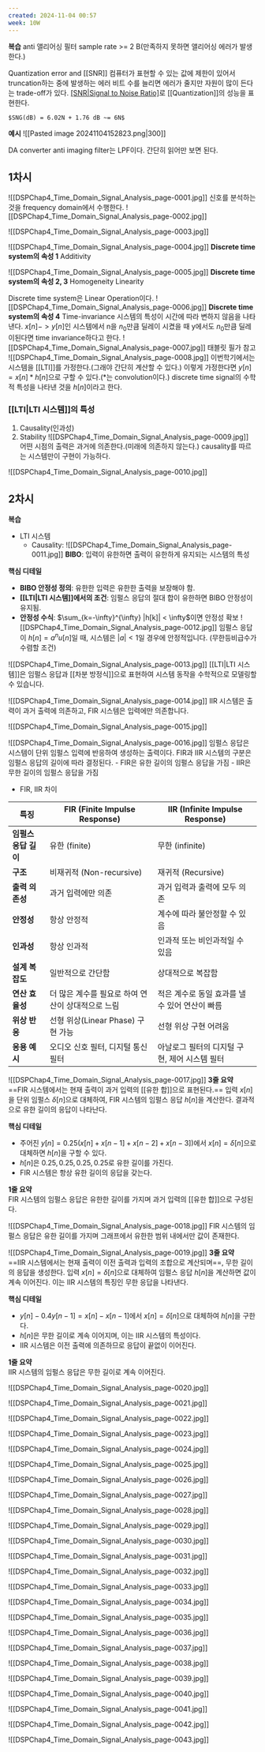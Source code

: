 ```yaml
---
created: 2024-11-04 00:57
week: 10W
---
```

**복습**
anti 앨리어싱 필터
sample rate >= 2 B(만족하지 못하면 앨리어싱 에러가 발생한다.)

Quantization error and [[SNR]]
	컴퓨터가 표현할 수 있는 값에 제한이 있어서 truncation하는 중에 발생하는 에러
	비트 수를 늘리면 에러가 줄지만 자원이 많이 든다는 trade-off가 있다.
	[[SNR|Signal to Noise Ratio]](SNR)로 [[Quantization]]의 성능을 표현한다.


	$SNG(dB) = 6.02N + 1.76 dB ~= 6N$
	
**예시**
![[Pasted image 20241104152823.png|300]]

DA converter
	anti imaging filter는 LPF이다.
	간단히 읽어만 보면 된다.



## 1차시
![[DSPChap4_Time_Domain_Signal_Analysis_page-0001.jpg]]
신호를 분석하는 것을 frequency domain에서 수행한다.
![[DSPChap4_Time_Domain_Signal_Analysis_page-0002.jpg]]

![[DSPChap4_Time_Domain_Signal_Analysis_page-0003.jpg]]

![[DSPChap4_Time_Domain_Signal_Analysis_page-0004.jpg]]
**Discrete time system의 속성 1**
Additivity

![[DSPChap4_Time_Domain_Signal_Analysis_page-0005.jpg]]
**Discrete time system의 속성 2, 3**
Homogeneity
Linearity

Discrete time system은 Linear Operation이다.
![[DSPChap4_Time_Domain_Signal_Analysis_page-0006.jpg]]
**Discrete time system의 속성 4**
Time-invariance
	시스템의 특성이 시간에 따라 변하지 않음을 나타낸다.
	$x[n] -> y[n]$인 시스템에서 n을 $n_0$만큼 딜레이 시켰을 때 y에서도 $n_0$만큼 딜레이된다면 time invariance하다고 한다.
![[DSPChap4_Time_Domain_Signal_Analysis_page-0007.jpg]]
태블릿 필가 참고
![[DSPChap4_Time_Domain_Signal_Analysis_page-0008.jpg]]
이번학기에서는 시스템을 [[LTI]]를 가정한다.(그래야 간단히 계산할 수 있다.)
이렇게 가정한다면 $y[n] = x[n]*h[n]$으로 구할 수 있다.(\*는 convolution이다.)
discrete time signal의 수학적 특성을 나타낸 것을 $h[n]$이라고 한다.


### [[LTI|LTI 시스템]]의 특성
1. Causality(인과성)
2. Stability
![[DSPChap4_Time_Domain_Signal_Analysis_page-0009.jpg]]
어떤 시점의 출력은 과거에 의존한다.(미래에 의존하지 않는다.)
causality를 따르는 시스템만이 구현이 가능하다.

![[DSPChap4_Time_Domain_Signal_Analysis_page-0010.jpg]]
## 2차시
**복습**
- LTI 시스템
	- Causality: 
![[DSPChap4_Time_Domain_Signal_Analysis_page-0011.jpg]]
**BIBO**: 입력이 유한하면 출력이 유한하게 유지되는 시스템의 특성

**핵심 디테일**

- **BIBO 안정성 정의**: 유한한 입력은 유한한 출력을 보장해야 함.
- **[[LTI|LTI 시스템]]에서의 조건**: 임펄스 응답의 절대 합이 유한하면 BIBO 안정성이 유지됨.
- **안정성 수식**: $\sum_{k=-\infty}^{\infty} |h[k]| < \infty$이면 안정성 확보
![[DSPChap4_Time_Domain_Signal_Analysis_page-0012.jpg]]
임펄스 응답이 $h[n] = a^n u[n]$일 때, 시스템은 $|a| < 1$일 경우에 안정적입니다. (무한등비급수가 수렴할 조건)


![[DSPChap4_Time_Domain_Signal_Analysis_page-0013.jpg]]
[[LTI|LTI 시스템]]은 임펄스 응답과 [[차분 방정식]]으로 표현하여 시스템 동작을 수학적으로 모델링할 수 있습니다.

![[DSPChap4_Time_Domain_Signal_Analysis_page-0014.jpg]]
IIR 시스템은 출력이 과거 출력에 의존하고, FIR 시스템은 입력에만 의존합니다.

![[DSPChap4_Time_Domain_Signal_Analysis_page-0015.jpg]]

![[DSPChap4_Time_Domain_Signal_Analysis_page-0016.jpg]]
임펄스 응답은 시스템이 단위 임펄스 입력에 반응하여 생성하는 출력이다.
FIR과 IIR 시스템의 구분은 임펄스 응답의 길이에 따라 결정된다.
	- FIR은 유한 길이의 임펄스 응답을 가짐
	- IIR은 무한 길이의 임펄스 응답을 가짐

- FIR, IIR 차이

| 특징            | FIR (Finite Impulse Response) | IIR (Infinite Impulse Response) |
| ------------- | ----------------------------- | ------------------------------- |
| **임펄스 응답 길이** | 유한 (finite)                   | 무한 (infinite)                   |
| **구조**        | 비재귀적 (Non-recursive)          | 재귀적 (Recursive)                 |
| **출력 의존성**    | 과거 입력에만 의존                    | 과거 입력과 출력에 모두 의존                |
| **안정성**       | 항상 안정적                        | 계수에 따라 불안정할 수 있음                |
| **인과성**       | 항상 인과적                        | 인과적 또는 비인과적일 수 있음               |
| **설계 복잡도**    | 일반적으로 간단함                     | 상대적으로 복잡함                       |
| **연산 효율성**    | 더 많은 계수를 필요로 하여 연산이 상대적으로 느림  | 적은 계수로 동일 효과를 낼 수 있어 연산이 빠름     |
| **위상 반응**     | 선형 위상(Linear Phase) 구현 가능     | 선형 위상 구현 어려움                    |
| **응용 예시**     | 오디오 신호 필터, 디지털 통신 필터          | 아날로그 필터의 디지털 구현, 제어 시스템 필터      |




![[DSPChap4_Time_Domain_Signal_Analysis_page-0017.jpg]]
**3줄 요약**  
==FIR 시스템에서는 현재 출력이 과거 입력의 [[유한 합]]으로 표현된다.== 입력 $x[n]$을 단위 임펄스 $\delta[n]$으로 대체하여, FIR 시스템의 임펄스 응답 $h[n]$을 계산한다. 결과적으로 유한 길이의 응답이 나타난다.

**핵심 디테일**

- 주어진 $y[n] = 0.25(x[n] + x[n-1] + x[n-2] + x[n-3])$에서 $x[n] = \delta[n]$으로 대체하면 $h[n]$을 구할 수 있다.
- $h[n]$은 ${0.25, 0.25, 0.25, 0.25}$로 유한 길이를 가진다.
- FIR 시스템은 항상 유한 길이의 응답을 갖는다.



**1줄 요약**  
FIR 시스템의 임펄스 응답은 유한한 길이를 가지며 과거 입력의 [[유한 합]]으로 구성된다.

![[DSPChap4_Time_Domain_Signal_Analysis_page-0018.jpg]]
FIR 시스템의 임펄스 응답은 유한 길이를 가지며 그래프에서 유한한 범위 내에서만 값이 존재한다.

![[DSPChap4_Time_Domain_Signal_Analysis_page-0019.jpg]]
**3줄 요약**  
==IIR 시스템에서는 현재 출력이 이전 출력과 입력의 조합으로 계산되며==, 무한 길이의 응답을 생성한다. 입력 $x[n] = \delta[n]$으로 대체하여 임펄스 응답 $h[n]$을 계산하면 값이 계속 이어진다. 이는 IIR 시스템의 특징인 무한 응답을 나타낸다.

**핵심 디테일**

- $y[n] - 0.4y[n-1] = x[n] - x[n-1]$에서 $x[n] = \delta[n]$으로 대체하여 $h[n]$을 구한다.
- $h[n]$은 무한 길이로 계속 이어지며, 이는 IIR 시스템의 특성이다.
- IIR 시스템은 이전 출력에 의존하므로 응답이 끝없이 이어진다.

**1줄 요약**  
IIR 시스템의 임펄스 응답은 무한 길이로 계속 이어진다.

![[DSPChap4_Time_Domain_Signal_Analysis_page-0020.jpg]]

![[DSPChap4_Time_Domain_Signal_Analysis_page-0021.jpg]]

![[DSPChap4_Time_Domain_Signal_Analysis_page-0022.jpg]]

![[DSPChap4_Time_Domain_Signal_Analysis_page-0023.jpg]]

![[DSPChap4_Time_Domain_Signal_Analysis_page-0024.jpg]]

![[DSPChap4_Time_Domain_Signal_Analysis_page-0025.jpg]]

![[DSPChap4_Time_Domain_Signal_Analysis_page-0026.jpg]]

![[DSPChap4_Time_Domain_Signal_Analysis_page-0027.jpg]]

![[DSPChap4_Time_Domain_Signal_Analysis_page-0028.jpg]]

![[DSPChap4_Time_Domain_Signal_Analysis_page-0029.jpg]]

![[DSPChap4_Time_Domain_Signal_Analysis_page-0030.jpg]]

![[DSPChap4_Time_Domain_Signal_Analysis_page-0031.jpg]]

![[DSPChap4_Time_Domain_Signal_Analysis_page-0032.jpg]]

![[DSPChap4_Time_Domain_Signal_Analysis_page-0033.jpg]]

![[DSPChap4_Time_Domain_Signal_Analysis_page-0034.jpg]]

![[DSPChap4_Time_Domain_Signal_Analysis_page-0035.jpg]]

![[DSPChap4_Time_Domain_Signal_Analysis_page-0036.jpg]]

![[DSPChap4_Time_Domain_Signal_Analysis_page-0037.jpg]]

![[DSPChap4_Time_Domain_Signal_Analysis_page-0038.jpg]]

![[DSPChap4_Time_Domain_Signal_Analysis_page-0039.jpg]]

![[DSPChap4_Time_Domain_Signal_Analysis_page-0040.jpg]]

![[DSPChap4_Time_Domain_Signal_Analysis_page-0041.jpg]]

![[DSPChap4_Time_Domain_Signal_Analysis_page-0042.jpg]]

![[DSPChap4_Time_Domain_Signal_Analysis_page-0043.jpg]]